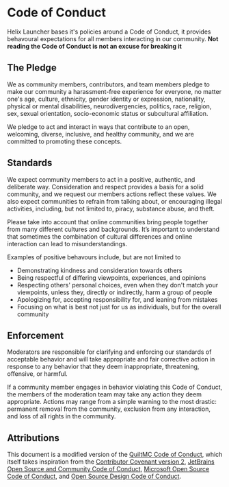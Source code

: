 # Code of Conduct

Helix Launcher bases it's policies around a Code of Conduct, it provides
behavoural expectations for all members interacting in our community. **Not
reading the Code of Conduct is not an excuse for breaking it**

## The Pledge

We as community members, contributors, and team members pledge to make our community a harassment-free experience for everyone, no matter one's age, culture, ethnicity, gender identity or expression, nationality, physical or mental disabilities, neurodivergencies, politics, race, religion, sex, sexual orientation, socio-economic status or subcultural affiliation.

We pledge to act and interact in ways that contribute to an open, welcoming, diverse, inclusive, and healthy community, and we are committed to promoting these concepts.

## Standards

We expect community members to act in a positive, authentic, and deliberate way. Consideration and respect provides a basis for a solid community, and we request our members actions reflect these values. We also expect communities to refrain from talking about, or encouraging illegal activities, including, but not limited to, piracy, substance abuse, and theft.

Please take into account that online communities bring people together from many different cultures and backgrounds. It’s important to understand that sometimes the combination of cultural differences and online interaction can lead to misunderstandings.

Examples of positive behavours include, but are not limited to
- Demonstrating kindness and consideration towards others
- Being respectful of differing viewpoints, experiences, and opinions
- Respecting others' personal choices, even when they don't match your viewpoints, unless they, directly or indirectly, harm a group of people
- Apologizing for, accepting responsibility for, and leaning from mistakes
- Focusing on what is best not just for us as individuals, but for the overall community

## Enforcement 

Moderators are responsible for clarifying and enforcing our standards of acceptable behavior and will take appropriate and fair corrective action in response to any behavior that they deem inappropriate, threatening, offensive, or harmful.

If a community member engages in behavior violating this Code of Conduct, the members of the moderation team may take any action they deem appropriate. Actions may range from a simple warning to the most drastic: permanent removal from the community, exclusion from any interaction, and loss of all rights in the community.

## Attributions

This document is a modified version of the [QuiltMC Code of Conduct](https://quiltmc.org/en/community/code-of-conduct/), which itself takes inspiration from the [Contributor Covenant version 2](https://www.contributor-covenant.org/version/2/0/code_of_conduct.html), [JetBrains Open Source and Community Code of Conduct](https://confluence.jetbrains.com/display/ALL/JetBrains+Open+Source+and+Community+Code+of+Conduct), [Microsoft Open Source Code of Conduct](https://microsoft.github.io/codeofconduct), and [Open Source Design Code of Conduct](https://opensourcedesign.net/code-of-conduct).
